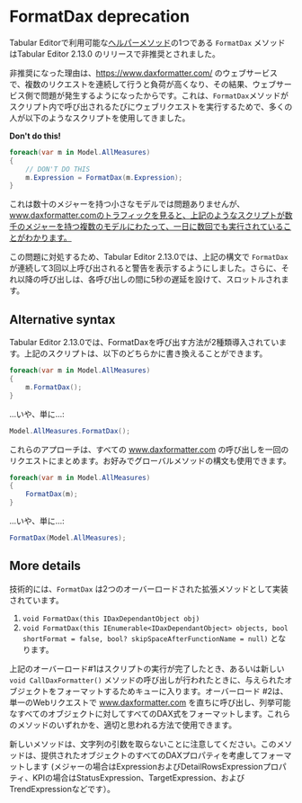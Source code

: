 ﻿# FormatDax deprecation

Tabular Editorで利用可能な[ヘルパーメソッド](/Advanced-Scripting.md#helper-methods)の1つである `FormatDax` メソッドはTabular Editor 2.13.0 のリリースで非推奨とされました。

非推奨になった理由は、https://www.daxformatter.com/ のウェブサービスで、複数のリクエストを連続して行うと負荷が高くなり、その結果、ウェブサービス側で問題が発生するようになったからです。これは、`FormatDax`メソッドがスクリプト内で呼び出されるたびにウェブリクエストを実行するためで、多くの人が以下のようなスクリプトを使用してきました。

**Don't do this!**

```csharp
foreach(var m in Model.AllMeasures)
{
    // DON'T DO THIS
    m.Expression = FormatDax(m.Expression);
}
```

これは数十のメジャーを持つ小さなモデルでは問題ありませんが、www.daxformatter.comのトラフィックを見ると、上記のようなスクリプトが数千のメジャーを持つ複数のモデルにわたって、一日に数回でも実行されていることがわかります。

この問題に対処するため、Tabular Editor 2.13.0では、上記の構文で `FormatDax` が連続して3回以上呼び出されると警告を表示するようにしました。さらに、それ以降の呼び出しは、各呼び出しの間に5秒の遅延を設けて、スロットルされます。

## Alternative syntax

Tabular Editor 2.13.0では、FormatDaxを呼び出す方法が2種類導入されています。上記のスクリプトは、以下のどちらかに書き換えることができます。

```csharp
foreach(var m in Model.AllMeasures)
{
    m.FormatDax();
}
```

...いや、単に...:

```csharp
Model.AllMeasures.FormatDax();
```

これらのアプローチは、すべての www.daxformatter.com の呼び出しを一回のリクエストにまとめます。お好みでグローバルメソッドの構文も使用できます。

```csharp
foreach(var m in Model.AllMeasures)
{
    FormatDax(m);
}
```

...いや、単に...:

```csharp
FormatDax(Model.AllMeasures);
```

## More details

技術的には、`FormatDax` は2つのオーバーロードされた拡張メソッドとして実装されています。

1) `void FormatDax(this IDaxDependantObject obj)`
2) `void FormatDax(this IEnumerable<IDaxDependantObject> objects, bool shortFormat = false, bool? skipSpaceAfterFunctionName = null)` となります。

上記のオーバーロード#1はスクリプトの実行が完了したとき、あるいは新しい `void CallDaxFormatter()` メソッドの呼び出しが行われたときに、与えられたオブジェクトをフォーマットするためキューに入ります。オーバーロード #2は、単一のWebリクエストで www.daxformatter.com を直ちに呼び出し、列挙可能なすべてのオブジェクトに対してすべてのDAX式をフォーマットします。これらのメソッドのいずれかを、適切と思われる方法で使用できます。

新しいメソッドは、文字列の引数を取らないことに注意してください。このメソッドは、提供されたオブジェクトのすべてのDAXプロパティを考慮してフォーマットします (メジャーの場合はExpressionおよびDetailRowsExpressionプロパティ、KPIの場合はStatusExpression、TargetExpression、およびTrendExpressionなどです）。
